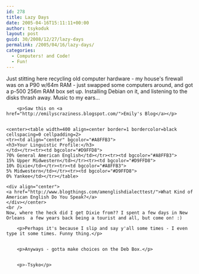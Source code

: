 ```yaml
---
id: 278
title: Lazy Days
date: 2005-04-16T15:11:11+00:00
author: tsykoduk
layout: post
guid: 30/2008/12/27/lazy-days
permalink: /2005/04/16/lazy-days/
categories:
  - Computers! and Code!
  - Fun!
---
```

<p>Just stitting here recycling old computer hardware - my house's firewall was on a <span class="caps">P90</span> w/64m <span class="caps">RAM</span> - just swapped some computers around, and got a p-500 256m <span class="caps">RAM</span> box set up. Installing Debian on it, and listening to the disks thrash away. Music to my ears...</p>


		<p>Saw this on <a href="http://emilyscraziness.blogspot.com/">Emily's Blog</a></p>


	<center><table width=400 align=center border=1 bordercolor=black cellspacing=0 cellpadding=2>
	<tr><td align="center" bgcolor="#A8FFB3">
	<h3>Your Linguistic Profile:</h3>
	</td></tr><tr><td bgcolor="#D9FFD8">
	70% General American English</td></tr><tr><td bgcolor="#A8FFB3">
	15% Upper Midwestern</td></tr><tr><td bgcolor="#D9FFD8">
	10% Dixie</td></tr><tr><td bgcolor="#A8FFB3">
	5% Midwestern</td></tr><tr><td bgcolor="#D9FFD8">
	0% Yankee</td></tr></table>

	<div align="center">
	<a href="http://www.blogthings.com/amenglishdialecttest/">What Kind of American English Do You Speak?</a>
	</div></center>
	<br />
	Now, where the heck did I get Dixie from?? I spent a few days in New Orleans  a few years back being a tourist and all, but come on! :)

		<p>Perhaps it's because I slip and say y'all some times - I even type it some times. Funny thing.</p>


		<p>Anyways - gotta make choices on the Deb Box.</p>


		<p>-Tsyko</p>